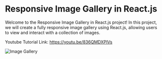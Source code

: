 # Responsive Image Gallery in React.js

Welcome to the Responsive Image Gallery in React.js project! In this project, we will create a fully responsive image gallery using React.js, allowing users to view and interact with a collection of images.

Youtube Tutorial Link: https://youtu.be/836QMDXPlVs

![Image Gallery](/public/ImageGallery.png)
